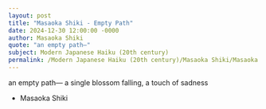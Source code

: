 ```yaml
---
layout: post
title: "Masaoka Shiki - Empty Path"
date: 2024-12-30 12:00:00 -0000
author: Masaoka Shiki
quote: "an empty path—"
subject: Modern Japanese Haiku (20th century)
permalink: /Modern Japanese Haiku (20th century)/Masaoka Shiki/Masaoka Shiki - Empty Path
---
```


an empty path—
a single blossom falling,
a touch of sadness

- Masaoka Shiki
